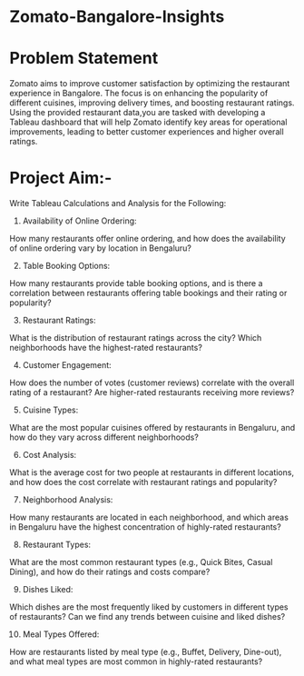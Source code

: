 # Zomato-Bangalore-Insights

# Problem Statement
Zomato aims to improve customer satisfaction by optimizing the restaurant experience in Bangalore. The focus is on enhancing the popularity of different cuisines, improving delivery times, and boosting restaurant ratings. Using the provided restaurant data,you are tasked with developing a Tableau dashboard that will help Zomato identify key areas for operational improvements, leading to better customer experiences and higher overall ratings.

# Project Aim:-

Write Tableau Calculations and Analysis for the Following:

1. Availability of Online Ordering:

How many restaurants offer online ordering, and how does the availability of online ordering vary by location in Bengaluru?

2. Table Booking Options: 

How many restaurants provide table booking options, and is there a correlation between restaurants offering table bookings and their rating or popularity?

3. Restaurant Ratings:

What is the distribution of restaurant ratings across the city? Which neighborhoods have the highest-rated restaurants?

4. Customer Engagement:

How does the number of votes (customer reviews) correlate with the overall rating of a restaurant? Are higher-rated restaurants receiving more reviews?

5. Cuisine Types:

What are the most popular cuisines offered by restaurants in Bengaluru, and how do they vary across different neighborhoods?

6. Cost Analysis:

What is the average cost for two people at restaurants in different locations, and how does the cost correlate with restaurant ratings and popularity?

7. Neighborhood Analysis:

How many restaurants are located in each neighborhood, and which areas in Bengaluru have the highest concentration of highly-rated restaurants?

8. Restaurant Types:

What are the most common restaurant types (e.g., Quick Bites, Casual Dining), and how do their ratings and costs compare?

9. Dishes Liked:

Which dishes are the most frequently liked by customers in different types of restaurants? Can we find any trends between cuisine and liked dishes?

10. Meal Types Offered:

How are restaurants listed by meal type (e.g., Buffet, Delivery, Dine-out), and what meal types are most common in highly-rated restaurants?
